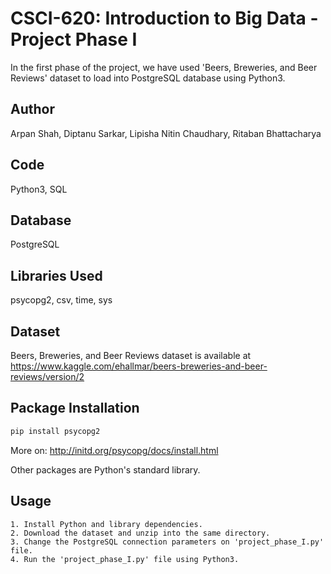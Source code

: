 # CSCI-620: Introduction to Big Data - Project Phase I
In the first phase of the project, we have used 'Beers, Breweries, and Beer Reviews' dataset to load into PostgreSQL database using Python3.
## Author
Arpan Shah, Diptanu Sarkar, Lipisha Nitin Chaudhary, Ritaban Bhattacharya

## Code
Python3, SQL

## Database
PostgreSQL

## Libraries Used
psycopg2, csv, time, sys

## Dataset
Beers, Breweries, and Beer Reviews dataset is available at https://www.kaggle.com/ehallmar/beers-breweries-and-beer-reviews/version/2

## Package Installation

```bash
pip install psycopg2
```
More on: http://initd.org/psycopg/docs/install.html

Other packages are Python's standard library.
## Usage

```
1. Install Python and library dependencies.
2. Download the dataset and unzip into the same directory.
3. Change the PostgreSQL connection parameters on 'project_phase_I.py' file.
4. Run the 'project_phase_I.py' file using Python3.
```